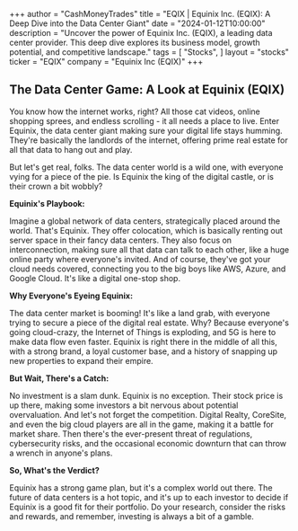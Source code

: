 +++
author = "CashMoneyTrades"
title = "EQIX |  Equinix Inc. (EQIX): A Deep Dive into the Data Center Giant"
date = "2024-01-12T10:00:00"
description = "Uncover the power of Equinix Inc. (EQIX), a leading data center provider. This deep dive explores its business model, growth potential, and competitive landscape."
tags = [
"Stocks",
]
layout = "stocks"
ticker = "EQIX"
company = "Equinix Inc (EQIX)"
+++
        


##  The Data Center Game: A Look at Equinix (EQIX)

You know how the internet works, right?  All those cat videos, online shopping sprees, and endless scrolling -  it all needs a place to live.  Enter Equinix, the data center giant making sure your digital life stays humming.  They're basically the landlords of the internet, offering prime real estate for all that data to hang out and play.

But let's get real, folks.  The data center world is a wild one, with everyone vying for a piece of the pie.  Is Equinix the king of the digital castle, or is their crown a bit wobbly?

**Equinix's Playbook:**

Imagine a global network of data centers, strategically placed around the world.  That's Equinix.  They offer colocation, which is basically renting out server space in their fancy data centers.  They also focus on interconnection, making sure all that data can talk to each other, like a huge online party where everyone's invited.  And of course, they've got your cloud needs covered, connecting you to the big boys like AWS, Azure, and Google Cloud.  It's like a digital one-stop shop.

**Why Everyone's Eyeing Equinix:**

The data center market is booming! It's like a land grab, with everyone trying to secure a piece of the digital real estate.  Why? Because everyone's going cloud-crazy, the Internet of Things is exploding, and 5G is here to make data flow even faster.  Equinix is right there in the middle of all this, with a strong brand, a loyal customer base, and a history of snapping up new properties to expand their empire.

**But Wait, There's a Catch:**

No investment is a slam dunk.  Equinix is no exception.  Their stock price is up there, making some investors a bit nervous about potential overvaluation.  And let's not forget the competition.  Digital Realty, CoreSite, and even the big cloud players are all in the game, making it a battle for market share.  Then there's the ever-present threat of regulations, cybersecurity risks, and the occasional economic downturn that can throw a wrench in anyone's plans.

**So, What's the Verdict?**

Equinix has a strong game plan, but it's a complex world out there.  The future of data centers is a hot topic, and it's up to each investor to decide if Equinix is a good fit for their portfolio.  Do your research, consider the risks and rewards, and remember, investing is always a bit of a gamble. 

        